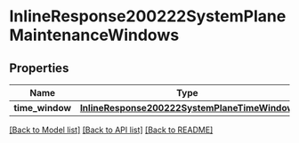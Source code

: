 # InlineResponse200222SystemPlaneMaintenanceWindows

## Properties
Name | Type | Description | Notes
------------ | ------------- | ------------- | -------------
**time_window** | [**InlineResponse200222SystemPlaneTimeWindow**](InlineResponse200222SystemPlaneTimeWindow.md) |  | [optional] 

[[Back to Model list]](../README.md#documentation-for-models) [[Back to API list]](../README.md#documentation-for-api-endpoints) [[Back to README]](../README.md)

